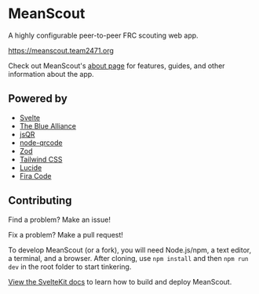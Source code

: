 # MeanScout

A highly configurable peer-to-peer FRC scouting web app.

https://meanscout.team2471.org

Check out MeanScout's [about page](https://meanscout.team2471.org/#/about) for features, guides, and other information about the app.

## Powered by

- [Svelte](https://svelte.dev/)
- [The Blue Alliance](https://www.thebluealliance.com/)
- [jsQR](https://github.com/cozmo/jsQR)
- [node-qrcode](https://github.com/soldair/node-qrcode)
- [Zod](https://zod.dev/)
- [Tailwind CSS](https://tailwindcss.com/)
- [Lucide](https://lucide.dev/)
- [Fira Code](https://github.com/tonsky/FiraCode)

## Contributing

Find a problem? Make an issue!

Fix a problem? Make a pull request!

To develop MeanScout (or a fork), you will need Node.js/npm, a text editor, a terminal, and a browser. After cloning, use `npm install` and then `npm run dev` in the root folder to start tinkering.

[View the SvelteKit docs](https://svelte.dev/docs) to learn how to build and deploy MeanScout.
